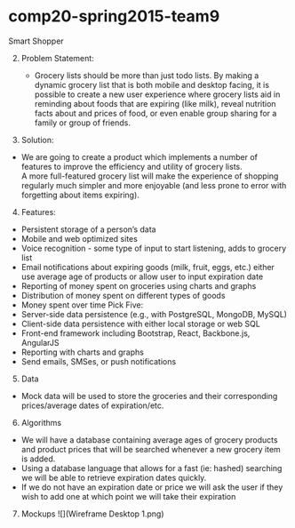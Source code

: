 # comp20-spring2015-team9

Smart Shopper

2. Problem Statement: 
   - Grocery lists should be more than just todo lists. By making a dynamic grocery 
      list that is both mobile and desktop facing, it is possible to create a new user 
      experience where grocery lists aid in reminding about foods that are expiring (like milk), 
      reveal nutrition facts about and prices of food, or even enable group sharing for a family 
      or group of friends. 

3. Solution: 
  - We are going to create a product which implements a 
      number of features to improve the efficiency and utility of grocery lists.  
      A more full-featured grocery list will make the experience of shopping regularly 
      much simpler and more enjoyable (and less prone to error with forgetting about items expiring).

4. Features: 
  - Persistent storage of a person’s data
  - Mobile and web optimized sites
  - Voice recognition - some type of input to start listening, adds to grocery list
  - Email notifications about expiring goods (milk, fruit, eggs, etc.)
    either use average age of products or allow user to input expiration date
  - Reporting of money spent on groceries using charts and graphs
  - Distribution of money spent on different types of goods
  - Money spent over time
Pick Five:
  - Server-side data persistence (e.g., with PostgreSQL, MongoDB, MySQL)
  - Client-side data persistence with either local storage or web SQL
  - Front-end framework including Bootstrap, React, Backbone.js, AngularJS
  - Reporting with charts and graphs
  - Send emails, SMSes, or push notifications
5. Data
  - Mock data will be used to store the groceries and their corresponding 
    prices/average dates of expiration/etc.
6. Algorithms
  - We will have a database containing average ages of grocery products and 
      product prices that will be searched whenever a new grocery item is added. 
  - Using a database language that allows for a fast (ie: hashed) searching we 
      will be able to retrieve expiration dates quickly. 
  - If we do not have an expiration date or price we will ask the user if 
      they wish to add one at which point we will take their expiration

7. Mockups
![](Wireframe Desktop 1.png)

